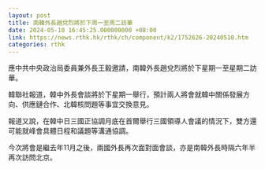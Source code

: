 ```yaml
---
layout: post
title: 南韓外長趙兌烈將於下周一至周二訪華
date: 2024-05-10 16:45:25.000000000 +08:00
link: https://news.rthk.hk/rthk/ch/component/k2/1752626-20240510.htm
categories: rthk
---
```


應中共中央政治局委員兼外長王毅邀請，南韓外長趙兌烈將於下星期一至星期二訪華。

韓聯社報道，韓中外長會談將於下星期一舉行，預計兩人將會就韓中關係發展方向、供應鏈合作、北韓核問題等事宜交換意見。

報道又說，在韓中日三國正協調月底在首爾舉行三國領導人會議的情況下，雙方還可能就峰會具體日程和議題等溝通協調。

今次將會是繼去年11月之後，兩國外長再次面對面會談，亦是南韓外長時隔六年半再次訪問北京。
